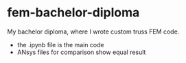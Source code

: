 # fem-bachelor-diploma
My bachelor diploma, where I wrote custom truss FEM code. 
- the .ipynb file is the main code
- ANsys files for comparison show equal result
